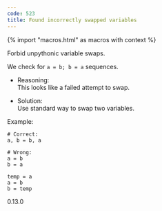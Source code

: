 ```yaml
---
code: 523
title: Found incorrectly swapped variables
---
```


{% import "macros.html" as macros with context %}

Forbid unpythonic variable swaps.

We check for `a = b; b = a` sequences.

  - Reasoning:  
    This looks like a failed attempt to swap.

  - Solution:  
    Use standard way to swap two variables.

Example:

    # Correct:
    a, b = b, a
    
    # Wrong:
    a = b
    b = a
    
    temp = a
    a = b
    b = temp

<div class="versionadded">

0.13.0

</div>